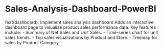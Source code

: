 # Sales-Analysis-Dashboard-PowerBI
feat(dashboard): Implement sales analysis dashboard  Adds an interactive dashboard page to visualize product sales performance data.  Key features include: - Summary of Net Sales and Unit Sales. - Time-series chart for unit sales trends. - Top sales visualizations by Product and Store. - Treemap for sales by Product Category.
